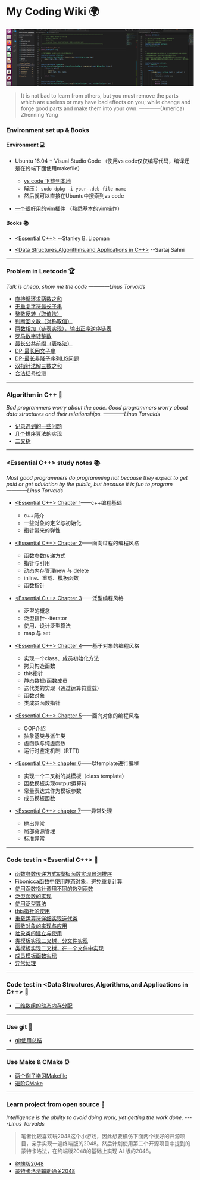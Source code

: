 # My Coding Wiki :earth_africa:

![](./doc/fig/cplus.png)



> It is not bad to learn from others, but you must remove the parts which are useless or may have bad effects on you; while change and forge good parts and make them into your own.                             ————(America) Zhenning Yang 


### Environment set up & Books

#### Environment :computer:
- Ubuntu 16.04 + Visual Studio Code （使用vs code仅仅编写代码，编译还是在终端下面使用makefile）
    - [vs code 下载到本地](https://code.visualstudio.com/Download)
    - 解压： `sudo dpkg -i your-.deb-file-name`
    - 然后就可以直接在Ubuntu中搜索到vs code

- [一个很好用的vim插件](https://github.com/luckxiang/vim) （熟悉基本的vim操作）

#### Books :books:
- [<Essential C++>]( http://www.broadview.com.cn/book/4437 )  --Stanley B. Lippman

- [<Data Structures,Algorithms,and Applications in C++>](https://book.douban.com/subject/26421141/)   --Sartaj Sahni

---

### Problem in Leetcode :trophy:

*Talk is cheap, show me the code   ————Linus Torvalds*

- [直接循环求两数之和](code/LC/twoNumSum.cpp)
- [无重复字符最长子串](code/LC/repetitionChar.cpp)
- [整数反转（取值法）](code/LC/reverseINT.cpp)
- [判断回文数（对称取值）](code/LC/ispali.cpp)
- [两数相加（链表实现），输出正序逆序链表](code/LC/singleListNode.cpp)
- [罗马数字转整数](code/LC/roma2Int.cpp)
- [最长公共前缀（表格法）](code/LC/longestPrefix.cpp)
- [DP-最长回文子串](code/LC/longSubPali.cpp)
- [DP-最长非降子序列LIS问题](code/LC/LIS.cpp)
- [双指针法解三数之和](code/LC/threeSum.cpp)
- [合法括号检测](code/LC/validBrackets.cpp)

---

### Algorithm in C++ :tada:

*Bad programmers worry about the code. Good programmers worry about data structures and their relationships.  ————Linus Torvalds*

- [记录遇到的一些问题](./doc/question.md)
- [几个排序算法的实现](./code/sortAlgorithm/)
- [二叉树](./doc/Essential-chapter6.md)

---

### <Essential C++> study notes :books:

*Most good programmers do programming not because they expect to get paid or get adulation by the public, but because it is fun to program   ————Linus Torvalds*

- [<Essential C++> Chapter 1](./doc/Essential-chapter1.md)——c++编程基础
    - c++简介
    - 一些对象的定义与初始化
    - 指针带来的弹性

- [<Essential C++> Chapter 2](./doc/Essential-chapter2.md)——面向过程的编程风格
    - 函数参数传递方式
    - 指针与引用
    - 动态内存管理new 与 delete
    - inline、重载、模板函数
    - 函数指针

- [<Essential C++> Chapter 3](./doc/Essential-chapter3.md)——泛型编程风格
    - 泛型的概念
    - 泛型指针--iterator
    - 使用、设计泛型算法
    - map 与 set

- [<Essential C++> Chapter 4](./doc/Essential-chapter4.md)——基于对象的编程风格
    - 实现一个class、成员初始化方法
    - 拷贝构造函数
    - this指针
    - 静态数据/函数成员
    - 迭代类的实现（通过运算符重载）
    - 函数对象
    - 类成员函数指针

- [<Essential C++> Chapter 5](./doc/Essential-chapter5.md)——面向对象的编程风格
    - OOP介绍
    - 抽象基类与派生类
    - 虚函数与纯虚函数
    - 运行时鉴定机制（RTTI）

- [<Essential C++> chapter 6](./doc/Essential-chapter6.md)——以template进行编程
    - 实现一个二叉树的类模板（class template）
    - 函数模板实现output运算符
    - 常量表达式作为模板参数
    - 成员模板函数

- [<Essential C++> chapter 7](./doc/Essential-chapter7.md)——异常处理
    - 抛出异常
    - 局部资源管理
    - 标准异常
---

### Code test in <Essential C++> :rocket:
- [函数参数传递方式&模板函数实现冒泡排序](code/essential/callFunction.cpp)
- [Fibonicca函数中使用静态对象，避免重复计算](code/essential/fibonacci.cpp)
- [使用函数指针调用不同的数列函数](code/essential/functionPoint.cpp)
- [泛型函数的实现](code/essential/genericVector.cpp)
- [使用泛型算法](code/essential/useAlgorithm.cpp)
- [this指针的使用](code/essential/this.cpp)
- [重载运算符详细实现迭代类](code/operatorOverload/)
- [函数对象的实现与应用](code/essential/functionCall.cpp)
- [抽象类的建立与使用](code/abstractClass)
- [类模板实现二叉树，分文件实现](code/binaryTreeClass-2/)
- [类模板实现二叉树，在一个文件中实现](code/binaryTreeClass/tree.cpp)
- [成员模板函数实现](code/essential/member_template_function.cpp)
- [异常处理](code/essential/exception.cpp)


---

### Code test in <Data Structures,Algorithms,and Applications in C++> :rocket:
- [二维数组的动态内存分配](code/DSAA/make2dArray.cpp)


---

### Use git :bicyclist:
- [git使用总结](doc/git.md)

---

### Use Make & CMake :alarm_clock:
- [两个例子学习Makefile](./doc/make.md)
- [进阶CMake](./doc/cmake.md)

---

### Learn project from open source :couple:

*Intelligence is the ability to avoid doing work, yet getting the work done.
----Linus Torvalds*

> 笔者比较喜欢玩2048这个小游戏，因此想要模仿下面两个很好的开源项目，亲手实现一遍终端版的2048。然后计划使用第二个开源项目中提到的蒙特卡洛法，在终端版2048的基础上实现 AI 版的2048。

- [终端版2048](https://github.com/plibither8/2048.cpp)
- [蒙特卡洛法辅助通关2048](https://github.com/xtrp/jupiter)

